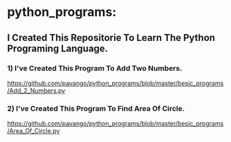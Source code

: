 # python_programs:


## I Created This Repositorie To Learn The Python Programing Language.

### 1) I've Created This Program To Add Two Numbers.
https://github.com/pavango/python_programs/blob/master/besic_programs/Add_2_Numbers.py

### 2) I've Created This Program To Find Area Of Circle.
https://github.com/pavango/python_programs/blob/master/besic_programs/Area_Of_Circle.py

